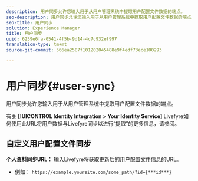 ```yaml
---
description: 用户同步允许您输入用于从用户管理系统中提取用户配置文件数据的端点。
seo-description: 用户同步允许您输入用于从用户管理系统中提取用户配置文件数据的端点。
seo-title: 用户同步
solution: Experience Manager
title: 用户同步
uuid: 6259e6fa-0541-4f5b-9d14-4c7c932ef997
translation-type: tm+mt
source-git-commit: 566ea2587f101202045488e9f4edf73ece100293

---
```



# 用户同步{#user-sync}

用户同步允许您输入用于从用户管理系统中提取用户配置文件数据的端点。

有关 **[!UICONTROL Identity Integration > Your Identity Service]** Livefyre如何使用此URL将用户数据与Livefyre同步以进行“提取”的更多信息，请参阅。

## 自定义用户配置文件同步

**个人资料同步URL：** 输入Livefyre将获取更新后的用户配置文件信息的URL。
* 例如： `https://example.yoursite.com/some_path/?id={***id***}`

